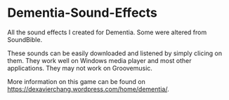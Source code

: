 # Dementia-Sound-Effects
All the sound effects I created for Dementia. Some were altered from SoundBible. 

These sounds can be easily downloaded and listened by simply clicing on them. They work well on Windows media player and most other applications. They may not work on Groovemusic.

More information on this game can be found on https://dexavierchang.wordpress.com/home/dementia/.
